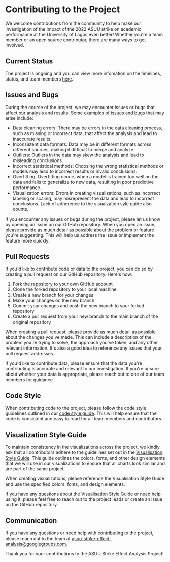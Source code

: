 
# Contributing to the Project

We welcome contributions from the community to help make our investigation of the impact of the 2022 ASUU strike on academic performance at the University of Lagos even better! Whether you're a team member or an open source contributor, there are many ways to get involved.

## Current Status

The project is ongoing and you can view more infomation on the timelines, status, and team members [here](https://docs.google.com/spreadsheets/d/1KOZ8djiRDPjkNfuNQMtF75yCSue4W52NH50ica-qXPk/edit#gid=0).

## Issues and Bugs

During the course of the project, we may encounter issues or bugs that affect our analysis and results. Some examples of issues and bugs that may arise include:

- Data cleaning errors: There may be errors in the data cleaning process, such as missing or incorrect data, that affect the analysis and lead to inaccurate results.
- Inconsistent data formats: Data may be in different formats across different sources, making it difficult to merge and analyze.
- Outliers: Outliers in the data may skew the analysis and lead to misleading conclusions.
- Incorrect statistical methods: Choosing the wrong statistical methods or models may lead to incorrect results or invalid conclusions.
- Overfitting: Overfitting occurs when a model is trained too well on the data and fails to generalize to new data, resulting in poor predictive performance.
- Visualization errors: Errors in creating visualizations, such as incorrect labeling or scaling, may misrepresent the data and lead to incorrect conclusions. Lack of adherence to the visualzation syle guide also counts.

If you encounter any issues or bugs during the project, please let us know by opening an issue on our GitHub repository. When you open an issue, please provide as much detail as possible about the problem or feature you're suggesting. This will help us address the issue or implement the feature more quickly.

## Pull Requests

If you'd like to contribute code or data to the project, you can do so by creating a pull request on our GitHub repository. Here's how:

1. Fork the repository to your own GitHub account
2. Clone the forked repository to your local machine
3. Create a new branch for your changes
4. Make your changes on the new branch
5. Commit your changes and push the new branch to your forked repository
6. Create a pull request from your new branch to the main branch of the original repository

When creating a pull request, please provide as much detail as possible about the changes you've made. This can include a description of the problem you're trying to solve, the approach you've taken, and any other relevant information. It's also a good idea to reference any issues that your pull request addresses.

If you'd like to contribute data, please ensure that the data you're contributing is accurate and relevant to our investigation. If you're unsure about whether your data is appropriate, please reach out to one of our team members for guidance.

## Code Style

When contributing code to the project, please follow the code style guidelines outlined in our [code style guide](CODE_STYLEGUIDE.md). This will help ensure that the code is consistent and easy to read for all team members and contributors.

## Visualization Style Guide

To maintain consistency in the visualizations across the project, we kindly ask that all contributors adhere to the guidelines set out in the [Visualisation Style Guide](VIZ_STYLEGUIDE.md). This guide outlines the colors, fonts, and other design elements that we will use in our visualizations to ensure that all charts look similar and are part of the same project.

When creating visualizations, please reference the Visualisation Style Guide and use the specified colors, fonts, and design elements.

If you have any questions about the Visualisation Style Guide or need help using it, please feel free to reach out to the project leads or create an issue on the GitHub repository.

## Communication

If you have any questions or need help with contributing to the project, please reach out to the team at [asuu-strike-effect-analysis@googlegroups.com](mailto:asuu-strike-effect-analysis@googlegroups.com).

Thank you for your contributions to the ASUU Strike Effect Analysis Project!
